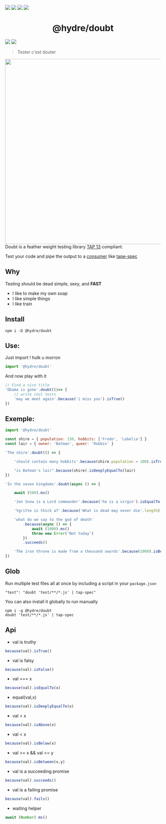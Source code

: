 ![][licence] [![][npm]][npmlink] [![][travis]][travislink] [![][npmdl]][npmlink]

<h1 align=center>@hydre/doubt</h1>

[![][discord]][discordlink] [![][twitter]][twitterlink]

[licence]: https://img.shields.io/github/license/HydreIO/doubt.svg?style=for-the-badge
[npm]: https://img.shields.io/npm/v/@hydre/doubt.svg?logo=npm&style=for-the-badge
[npmlink]: https://www.npmjs.com/package/@hydre/doubt
[travis]: https://img.shields.io/travis/com/HydreIO/doubt.svg?logo=travis&style=for-the-badge
[travislink]: https://travis-ci.com/HydreIO/doubt
[twitter]: https://img.shields.io/badge/follow-us-blue.svg?logo=twitter&style=for-the-badge
[twitterlink]: https://twitter.com/hydreio
[discord]: https://img.shields.io/discord/398114799776694272.svg?logo=discord&style=for-the-badge
[discordlink]: https://discord.gg/bRSpRpD
[npmdl]: https://img.shields.io/npm/dw/@hydre/doubt.svg?color=%239C27B0&style=for-the-badge

> Tester c'est douter

<img align="right" width="600" src="https://i.imgur.com/HULOni8.png">

Doubt is a feather weight testing library [TAP 13](http://testanything.org/tap-version-13-specification.html) compliant.

Test your code and pipe the output to a [consumer](http://testanything.org/consumers.html) like [tape-spec](https://github.com/scottcorgan/tap-spec)

## Why

Testing should be dead simple, sexy, and **FAST**

- I like to make my own soap
- I like simple things
- I like train

## Install

```
npm i -D @hydre/doubt
```

## Use:

Just import ! hulk u morron

```js
import '@hydre/doubt'
```

And now play with it

```js
// Find a nice title
'Obama is gone'.doubt(()=> {
	// write cool tests
	'may we meet again'.because('i miss you').isTrue()
})
```

## Exemple:

```js
import '@hydre/doubt'

const shire = { population: 150, hobbits: ['Frodo', 'Lobelia'] }
const lair = { owner: 'Batman', queer: 'Robbin' }

'The shire'.doubt(() => {

	'should contain many hobbits'.because(shire.population > 100).isTrue()

	"is Batman's lair".because(shire).isDeeplyEqualTo(lair)
})

'In the seven kingdoms'.doubt(async () => {

	await (500).ms()

	'Jon Snow is a Lord commander'.because('he is a virgin').isEqualTo('HE IS A VIRGIN' |> #.toLowerCase())

	'Ygritte is thick af'.because('What is dead may never die'.length).isAbove(0)

	'what do we say to the god of death'
		.because(async () => {
			await (1000).ms()
			throw new Error('Not today')
		})
		.succeeds()

	'The iron throne is made from a thousand swords'.because(1000).isBetween(1000, 1000)
})
```

## Glob

Run multiple test files all at once by including a script in your `package.json`
```
"test": "doubt 'test/**/*.js' | tap-spec"
```

You can also install it globally to run manually
```
npm i -g @hydre/doubt
doubt 'test/**/*.js' | tap-spec
```

## Api

* val is truthy
```js
because(val).isTrue()
```

* val is falsy
```js
because(val).isFalse()
```

* val === x
```js
because(val).isEqualTo(x)
```

* equal(val,x)
```js
because(val).isDeeplyEqualTo(x)
```

* val > x
```js
because(val).isAbove(x)
```

* val < x
```js
because(val).isBelow(x)
```

* val >= x && val <= y
```js
because(val).isBetween(x,y)
```

* val is a succeeding promise
```js
because(val).succeeds()
```

* val is a failing promise
```js
because(val).fails()
```

* waiting helper
```js
await (Number).ms()
```